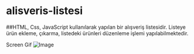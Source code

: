 # alisveris-listesi

##HTML, Css, JavaScript kullanılarak yapılan bir alışveriş listesidir. Listeye ürün ekleme, çıkarma, listedeki ürünleri düzenleme işlemi yapılabilmektedir.

Screen Gif
![Image](https://github.com/user-attachments/assets/44144b8b-436c-43c7-b458-f6ef303aa0a2)
